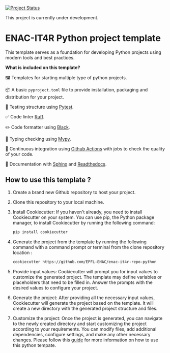 [![Project Status](https://img.shields.io/badge/status-under%20development-yellow)](https://github.com/your-username/your-repo)

This project is currently under development.

# ENAC-IT4R Python project template


This template serves as a foundation for developing Python projects using  modern tools and best practices.

**What is included on this template?**

🖼️ Templates for starting multiple type of python projects.

📦 A basic `pyproject.toml` file to provide installation, packaging and distribution for your project.

🧪 Testing structure using [Pytest](https://docs.pytest.org/en/latest/).

✅ Code linter [Ruff](https://github.com/charliermarsh/ruff).

✏️ Code formatter using [Black](https://github.com/psf/black).

🤝 Typing checking using [Mypy](https://mypy.readthedocs.io/en/stable/).

🔄 Continuous integration using [Github Actions](https://github.com/rochacbruno/python-project-template/blob/main/.github/workflows) with jobs to check the quality of your code.

📃 Documentation with [Sphinx](https://www.sphinx-doc.org/en/master/) and [Readthedocs](https://readthedocs.org/).




## How to use this template ?

1. Create a brand new Github repository to host your project.
1. Clone this repository to your local machine. 
1. Install Cookiecutter: If you haven't already, you need to install Cookiecutter on your system. You can use pip, the Python package manager, to install Cookiecutter by running the following command:

    ```bash
    pip install cookiecutter  
    ```

1. Generate the project from the template by running the following command with a command prompt or terminal from the clone repository location :

    ```bash
    cookiecutter https://github.com/EPFL-ENAC/enac-it4r-repo-python
    ```
 1. Provide input values: Cookiecutter will prompt you for input values to customize the generated project. The template may define variables or placeholders that need to be filled in. Answer the prompts with the desired values to configure your project.

1. Generate the project: After providing all the necessary input values, Cookiecutter will generate the project based on the template. It will create a new directory with the generated project structure and files.

1. Customize the project: Once the project is generated, you can navigate to the newly created directory and start customizing the project according to your requirements. You can modify files, add additional dependencies, configure settings, and make any other necessary changes. Please follow this [guide](hhttps://enac-it4r-repo-python.readthedocs.io/en/latest/#) for more information on how to use this python tempate.
